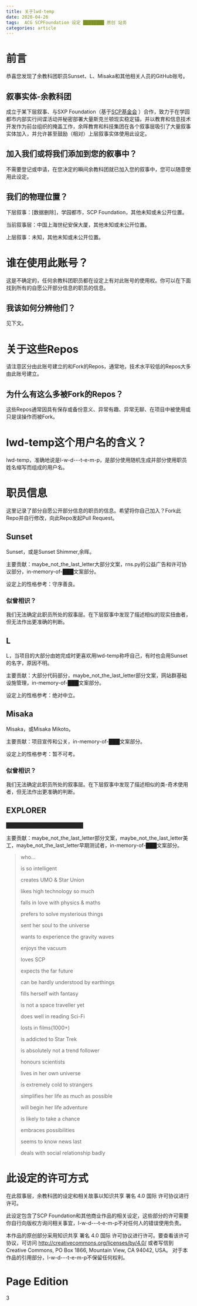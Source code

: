 ```yaml
---
title: 关于lwd-temp
date: 2020-04-26
tags:  ACG SCPFoundation 设定 ████████ 原创 站务
categories: article
---
```


# 前言
恭喜您发现了余教科团职员Sunset、L、Misaka和其他相关人员的GitHub账号。

## 叙事实体-余教科团
成立于某下层叙事、与SXP Foundation（基于[SCP基金会](http://scp-wiki-cn.wikidot.com) ）合作，致力于在学园都市内部实行间谍活动并秘密部署大量斯克兰顿现实稳定锚，并以教育和信息技术开发作为前台组织的掩盖工作，余晖教育和科技集团在各个叙事层吸引了大量叙事实体加入，并允许甚至鼓励（相对）上层叙事实体使用此设定。

## 加入我们或将我们添加到您的叙事中？
不需要登记或申请，在您决定的瞬间余教科团就已加入您的叙事中，您可以随意使用此设定。

## 我们的物理位置？
下层叙事：[数据删除]，学园都市，SCP Foundation，其他未知或未公开位置。

当前叙事层：中国上海世纪安保大厦，其他未知或未公开位置。

上层叙事：未知，其他未知或未公开位置。

# 谁在使用此账号？
这是不确定的，任何余教科团职员都在设定上有对此账号的使用权。你可以在下面找到所有的自愿公开部分信息的职员的信息。

## 我该如何分辨他们？
见下文。

# 关于这些Repos
请注意区分由此账号建立的和Fork的Repos，通常地，技术水平较低的Repos大多由此账号建立。

## 为什么有这么多被Fork的Repos？
这些Repos通常因具有保存或备份意义、异常有趣、异常无聊、在项目中被使用或只是误操作而被Fork。

# lwd-temp这个用户名的含义？
lwd-temp，准确地说是l-w-d---t-e-m-p，是部分使用随机生成并部分使用职员姓名缩写而组成的用户名。

# 职员信息
这里记录了部分自愿公开部分信息的职员的信息。希望将你自己加入？Fork此Repo并自行修改，向此Repo发起Pull Request。

## Sunset
Sunset，或是Sunset Shimmer,余晖。

主要贡献：maybe_not_the_last_letter大部分文案，rns.py的公益广告和许可协议部分，in-memory-of-███文案部分。

设定上的性格参考：守序善良。

### 似曾相识？
我们无法确定此职员所处的叙事层。在下层叙事中发现了描述相似的现实扭曲者，但无法作出更准确的判断。

## L
L，当项目的大部分由她完成时更喜欢用lwd-temp称呼自己，有时也会用Sunset的名字，原因不明。

主要贡献：大部分代码部分，maybe_not_the_last_letter部分文案，网站群基础设施管理，in-memory-of-███文案部分。

设定上的性格参考：绝对中立。

## Misaka
Misaka，或Misaka Mikoto。

主要贡献：项目宣传和公关，in-memory-of-███文案部分。

设定上的性格参考：暂不可考。

### 似曾相识？
我们无法确定此职员所处的叙事层。在下层叙事中发现了描述相似的类-奇术使用者，但无法作出更准确的判断。

## EXPLORER
<span class="heimu">似乎是唯一基于真实人物的设定。</span>

主要贡献：maybe_not_the_last_letter部分文案，maybe_not_the_last_letter美工，maybe_not_the_last_letter早期测试者，in-memory-of-███文案部分。

> who...
>
> is so intelligent
>
> creates UMO & Star Union
>
> likes high technology so much
>
> falls in love with physics & maths
>
> prefers to solve mysterious things
>
> sent her soul to the universe
>
> wants to experience the gravity waves
>
> enjoys the vacuum
>
> loves SCP
>
> expects the far future
>
> can be hardly understood by earthings
>
> fills herself with fantasy
>
> is not a space traveller yet
>
> does well in reading Sci-Fi
>
> losts in films(1000+)
>
> is addicted to Star Trek
>
> is absolutely not a trend follower
>
> honours scientists
>
> lives in her own universe
>
> is extremely cold to strangers
>
> simplifies her life as much as possible
>
> will begin her life adventure
>
> is likely to take a chance
>
> embraces possibilities
>
> seems to know news last
>
> deals with social relationship badly
>



# 此设定的许可方式
在此叙事层，余教科团的设定和相关故事以知识共享 署名 4.0 国际 许可协议进行许可。

此设定包含了SCP Foundation和其他商业作品的相关设定，这些部分的许可需要你自行向版权方询问相关事宜，l-w-d---t-e-m-p不对任何人的错误使用负责。

本作品的原创部分采用知识共享 署名 4.0 国际 许可协议进行许可。要查看该许可协议，可访问 http://creativecommons.org/licenses/by/4.0/ 或者写信到 Creative Commons, PO Box 1866, Mountain View, CA 94042, USA。
对于本作品的引用部分，l-w-d---t-e-m-p不保留任何权利。

# Page Edition
3


<!--
<style>
a{ text-decoration:none}
a:hover{ text-decoration:underline}
</style>
-->
<!--链接无下划线-->


<!--黑幕CSS-->
<!--  <span class="heimu" title="你知道的太多了">应用举例</span>  -->
<style>
.heimu, .heimu a, a .heimu, .heimu a.new {
    background-color: #252525;
    color: #252525;
    text-shadow: none;
}
.heimu:hover, .heimu:active,
.heimu:hover .heimu, .heimu:active .heimu {
    color: white !important;
}
.heimu:hover a, a:hover .heimu,
.heimu:active a, a:active .heimu {
    color: lightblue !important;
}
.heimu:hover .new, .heimu .new:hover, .new:hover .heimu,
.heimu:active .new, .heimu .new:active, .new:active .heimu {
    color: #BA0000 !important;
}

/*阅读更多：https://zh.moegirl.org/MediaWiki:Mobile.css 本文引自萌娘百科(https://zh.moegirl.org)，文字内容默认使用《知识共享 署名-非商业性使用-相同方式共享 3.0》协议。*/
</style>